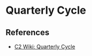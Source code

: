 # Quarterly Cycle

## References

* [C2 Wiki: Quarterly Cycle](https://c2.com/cgi/wiki?QuarterlyCycle)
